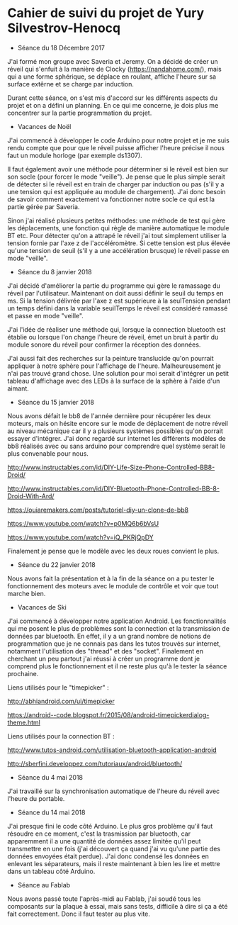 # Cahier de suivi du projet de Yury Silvestrov-Henocq

* Séance du 18 Décembre 2017 

J'ai formé mon groupe avec Saveria et Jeremy.
On a décidé de créer un réveil qui s'enfuit à la manière de Clocky (https://nandahome.com/), mais qui a une forme sphérique, se déplace en roulant, affiche l'heure sur sa surface extêrne et se charge par induction.

Durant cette séance, on s'est mis d'accord sur les différents aspects du projet et on a défini un planning. En ce qui me concerne, je dois plus me concentrer sur la partie programmation du projet.

* Vacances de Noël

J'ai commencé à développer le code Arduino pour notre projet et je me suis rendu compte que pour que le réveil puisse afficher l'heure précise il nous faut un module horloge (par exemple ds1307).

Il faut également avoir une méthode pour déterminer si le réveil est bien sur son socle (pour forcer le mode "veille"). Je pense que le plus simple serait de détecter si le réveil est en train de charger par induction ou pas (s'il y a une tension qui est appliquée au module de chargement). J'ai donc besoin de savoir comment exactement va fonctionner notre socle ce qui est la partie gérée par Saveria.

Sinon j'ai réalisé plusieurs petites méthodes: une méthode de test qui gère les déplacements, une fonction qui règle de manière automatique le module BT etc. Pour détecter qu'on a attrapé le réveil j'ai tout simplement utiliser la tension fornie par l'axe z de l'accéléromètre. Si cette tension est plus élevée qu'une tension de seuil (s'il y a une accélération brusque) le réveil passe en mode "veille".

* Séance du 8 janvier 2018

J'ai décidé d'améliorer la partie du programme qui gère le ramassage du réveil par l'utilisateur. Maintenant on doit aussi définir le seuil du temps en ms. Si la tension délivrée par l'axe z est supérieure à la seulTension pendant un temps défini dans la variable seuilTemps le réveil est considéré ramassé et passe en mode "veille".

J'ai l'idée de réaliser une méthode qui, lorsque la connection bluetooth est établie ou lorsque l'on change l'heure de réveil, émet un bruit à partir du module sonore du réveil pour confirmer la réception des données.

J'ai aussi fait des recherches sur la peinture translucide qu'on pourrait appliquer à notre sphère pour l'affichage de l'heure. Malheureusement je n'ai pas trouvé grand chose. Une solution pour moi serait d'intégrer un petit tableau d'affichage avec des LEDs à la surface de la sphère à l'aide d'un aimant.

* Séance du 15 janvier 2018

Nous avons défait le bb8 de l'année dernière pour récupérer les deux moteurs, mais on hésite encore sur le mode de déplacement de notre réveil au niveau mécanique car il y a plusieurs systèmes possibles qu'on porrait essayer d'intégrer. J'ai donc regardé sur internet les différents modèles de bb8 réalisés avec ou sans arduino pour comprendre quel système serait le plus convenable pour nous.

http://www.instructables.com/id/DIY-Life-Size-Phone-Controlled-BB8-Droid/

http://www.instructables.com/id/DIY-Bluetooth-Phone-Controlled-BB-8-Droid-With-Ard/

https://ouiaremakers.com/posts/tutoriel-diy-un-clone-de-bb8

https://www.youtube.com/watch?v=p0MQ6b6bVsU

https://www.youtube.com/watch?v=iQ_PKRjQpDY

Finalement je pense que le modèle avec les deux roues convient le plus.

* Séance du 22 janvier 2018

Nous avons fait la présentation et à la fin de la séance on a pu tester le fonctionnement des moteurs avec le module de contrôle et voir que tout marche bien.

* Vacances de Ski

J'ai commencé à développer notre application Android. Les fonctionnalités qui me posent le plus de problèmes sont la connection et la transmission de données par bluetooth. En effet, il y a un grand nombre de notions de programmation que je ne connais pas dans les tutos trouvés sur internet, notamment l'utilisation des "thread" et des "socket". Finalement en cherchant un peu partout j'ai réussi à créer un programme dont je comprend plus le fonctionnement et il ne reste plus qu'à le tester la séance prochaine.

Liens utilisés pour le "timepicker" :

http://abhiandroid.com/ui/timepicker

https://android--code.blogspot.fr/2015/08/android-timepickerdialog-theme.html

Liens utilisés pour la connection BT :

http://www.tutos-android.com/utilisation-bluetooth-application-android

http://sberfini.developpez.com/tutoriaux/android/bluetooth/

* Séance du 4 mai 2018

J'ai travaillé sur la synchronisation automatique de l'heure du réveil avec l'heure du portable.

* Séance du 14 mai 2018

J'ai presque fini le code côté Arduino. Le plus gros problème qu'il faut résoudre en ce moment, c'est la trasmission par bluetooth, car apparemment il a une quantité de données assez limitée qu'il peut transmettre en une fois (j'ai découvert ça quand j'ai vu qu'une partie des données envoyées était perdue). J'ai donc condensé les données en enlevant les séparateurs, mais il reste maintenant à bien les lire et mettre dans un tableau côté Arduino.

* Séance au Fablab

Nous avons passé toute l'après-midi au Fablab, j'ai soudé tous les composants sur la plaque à essai, mais sans tests, difficile à dire si ça a été fait correctement. Donc il faut tester au plus vite.

